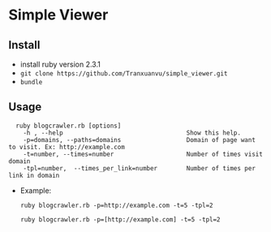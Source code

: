 # Simple Viewer
## Install
- install ruby version 2.3.1
- `git clone https://github.com/Tranxuanvu/simple_viewer.git`
- `bundle`
## Usage
```
  ruby blogcrawler.rb [options]
    -h , --help                                  Show this help.
    -p=domains, --paths=domains                  Domain of page want to visit. Ex: http://example.com
    -t=number, --times=number                    Number of times visit domain
    -tpl=number,  --times_per_link=number        Number of times per link in domain
```
- Example:

  `ruby blogcrawler.rb -p=http://example.com -t=5 -tpl=2`
  
  `ruby blogcrawler.rb -p=[http://example.com] -t=5 -tpl=2`

